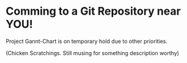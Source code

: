 # Comming to a Git Repository near YOU!

Project Gannt-Chart is on temporary hold due to other priorities.

(Chicken Scratchings. Still musing for something description worthy)
